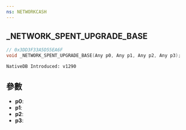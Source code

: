 ```yaml
---
ns: NETWORKCASH
---
```

## _NETWORK_SPENT_UPGRADE_BASE

```c
// 0x3DD3F33A5D55EA6F
void _NETWORK_SPENT_UPGRADE_BASE(Any p0, Any p1, Any p2, Any p3);
```

```
NativeDB Introduced: v1290
```

## 參數
* **p0**:
* **p1**:
* **p2**:
* **p3**:
